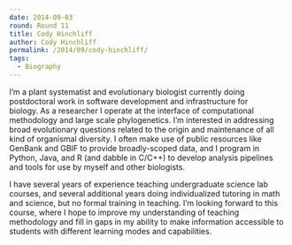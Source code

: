 ```yaml
---
date: 2014-09-03
round: Round 11
title: Cody Hinchliff
author: Cody Hinchliff
permalink: /2014/09/cody-hinchliff/
tags:
  - Biography
---
```

I&#8217;m a plant systematist and evolutionary biologist currently doing postdoctoral work in software development and infrastructure for biology. As a researcher I operate at the interface of computational methodology and large scale phylogenetics. I&#8217;m interested in addressing broad evolutionary questions related to the origin and maintenance of all kind of organismal diversity. I often make use of public resources like GenBank and GBIF to provide broadly-scoped data, and I program in Python, Java, and R (and dabble in C/C++) to develop analysis pipelines and tools for use by myself and other biologists.

I have several years of experience teaching undergraduate science lab courses, and several additional years doing individualized tutoring in math and science, but no formal training in teaching. I&#8217;m looking forward to this course, where I hope to improve my understanding of teaching methodology and fill in gaps in my ability to make information accessible to students with different learning modes and capabilities.
